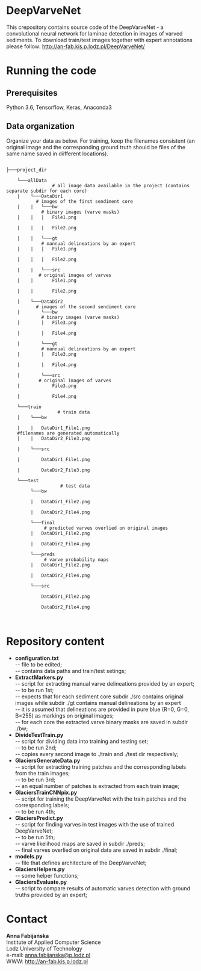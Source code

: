 # DeepVarveNet

This crepository contains source code of the DeepVarveNet - a convolutional neural network for laminae detection in images of varved sediments. To download train/test images together with expert annotations please follow: http://an-fab.kis.p.lodz.pl/DeepVarveNet/ 

# Running the code

## Prerequisites

Python 3.6, Tensorflow, Keras, Anaconda3

## Data organization

Organize your data as below. For training, keep the filenames consistent (an original image and the corresponding ground truth should be files of the same name saved in diifferent locations).

<pre><code>
├───project_dir<br>
    └───allData<br>                 # all image data available in the project (contains separate subdir for each core)
    |    └───DataDir1<br>           # images of the first sendiment core
    |    |   └───bw<br>             # binary images (varve masks)
    |    |   |   File1.png <br>
    |    |   |   File2.png <br>
    |    |   └───gt<br>             # mannual delineations by an expert
    |    |   |   File1.png <br>
    |    |   |   File2.png <br>
    |    |   └───src<br>            # original images of varves
    |    |       File1.png <br>
    |    |       File2.png <br>
    |    └───DataDir2<br>           # images of the second sendiment core
    |        └───bw<br>             # binary images (varve masks)
    |        |   File3.png <br>
    |        |   File4.png <br>
    |        └───gt<br>             # mannual delineations by an expert
    |        |   File3.png <br>
    |        |   File4.png <br>
    |        └───src<br>            # original images of varves
    |            File3.png <br>
    |            File4.png <br>
    └───train<br>                   # train data 
    |    └───bw<br>
    |    |   DataDir1_File1.png <br>    #filenames are generated automatically 
    |    |   DataDir2_File3.png <br>
    |    └───src<br>
    |        DataDir1_File1.png <br>
    |        DataDir2_File3.png <br>
    └───test<br>                    # test data  
         └───bw<br>
         |   DataDir1_File2.png <br>
         |   DataDir2_File4.png <br>
         └───final<br>              # predicted varves overlied on original images
         |   DataDir1_File2.png <br>
         |   DataDir2_File4.png <br>
         └───preds<br>              # varve probability maps 
         |   DataDir1_File2.png <br>
         |   DataDir2_File4.png <br>
         └───src<br>
             DataDir1_File2.png <br>
             DataDir2_File4.png <br>
        
</code></pre>

# Repository content

<ul>
  <li> <b>configuration.txt</b><br> -- file to be edited; <br> -- contains data paths and train/test setings;   
  <li> <b>ExtractMarkers.py</b><br> -- script for extracting manual varve delineations provided by an expert; <br> -- to be run 1st; <br> -- expects that for each sediment core subdir ./src contains original images while subdir ./gt contains manual delineations by an expert<br> -- it is assumed that delineations are provided in pure blue (R=0, G=0, B=255) as markings on original images; <br> -- for each core the extracted varve binary masks are saved in subdir ./bw;  
  <li> <b>DivideTestTrain.py</b><br> -- script for dividing data into training and testing set; <br> -- to be run 2nd; <br> -- copies every second image to ./train and ./test dir respectively;
  <li> <b>GlaciersGenerateData.py</b><br> -- script for extracting training patches and the corresponding labels from the train images; <br> -- to be run 3rd; <br> -- an equal number of patches is extracted from each train image; 
  <li> <b>GlaciersTrainCNNpix.py</b><br> -- script for training the DeepVarveNet with the train patches and the corresponding labels; <br> -- to be run 4th;
  <li> <b>GlaciersPredict.py</b><br> -- script for finding varves in test images with the use of trained DeepVarveNet; <br> -- to be run 5th; <br> -- varve likelihood maps are saved in subdir ./preds; <br> -- final varves overlied on original data are saved in subdir ./final;
  <li> <b>models.py</b><br> -- file that defines architecture of the DeepVarveNet;
  <li> <b>GlaciersHelpers.py</b><br> -- some helper functions;
  <li> <b>GlaciersEvaluate.py</b><br> -- script to compare results of automatic varves detection with ground truths provided by an expert;
</ul>

# Contact

<b>Anna Fabijańska</b><br>
Institute of Applied Computer Science<br>
Lodz University of Technology<br>
e-mail: anna.fabijanska@p.lodz.pl<br> 
WWW: http://an-fab.kis.p.lodz.pl
